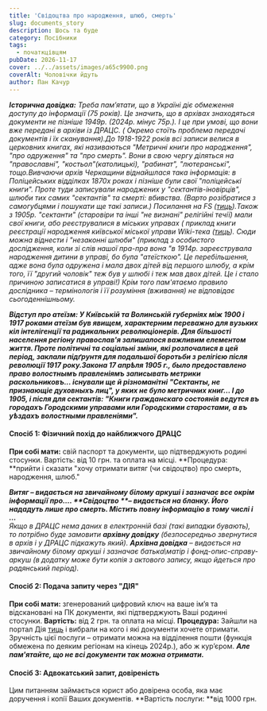 ```yaml
---
title: 'Свідоцтва про народження, шлюб, смерть'
slug: documents_story
description: Шось та буде
category: Посібники
tags:
  - початкцівцям
pubDate: 2026-11-17
cover: ../../assets/images/a65c9900.png
coverAlt: Чоловічки йдуть
author: Пан Качур
---
```


***Історична довідка:**
Треба пам’ятати, що в Україні діє обмеження доступу до інформації (75 років). Це значить, що в архівах знаходяться документи не пізніше 1949р. (2024р. мінус 75р.). І це при умові, що вони вже передані в архіви із ДРАЦС. ( Окремо стоїть проблема передачі документів і їх сканування).До 1918-1922 років всі записи велися в церковних книгах, які називаються "Метричні книги про народження", "про одруження" та "про смерть". Вони в свою чергу діляться на "православні", "костьол"(католицькі), "рабинат", "лютеранські", тощо.Вивчаючи архів Черкащини віднайшлася така інформація: в Поліцейських відділках 1870х роках і пізніше були свої "поліцейські книги". Проте туди записували народжених у "сектантів-іновірців", шлюби тих самих "сектантів" та смерті: вбивства. (Варто розібратися з самогубцями і пошукати ще такі записи.) Посилання на FS ([тиць](https://www.familysearch.org/ark:/61903/3:1:3Q9M-CSSC-D9V8-G?view=explore\&groupId=M9M2-X64)).Також з 1905р. "сектанти" (старовіри та інші "не визнані" релігійні течії) мали свої книги, або реєструвалися в міських управах ( приклад книги реєстрації народження київської міської управи Wiki-тека ([тиць](https://upload.wikimedia.org/wikipedia/commons/d/de/%D0%A6%D0%94%D0%86%D0%90%D0%9A_127-1080-512._1907%2C_1911-1918._%D0%9C%D0%B5%D1%82%D1%80%D0%B8%D1%87%D0%BD%D0%B0_%D0%BA%D0%BD%D0%B8%D0%B3%D0%B0_%D1%81%D1%82%D0%B0%D1%80%D0%BE%D0%BE%D0%B1%D1%80%D1%8F%D0%B4%D1%86%D1%96%D0%B2_%D1%82%D0%B0_%D1%81%D0%B5%D0%BA%D1%82%D0%B0%D0%BD%D1%82%D1%96%D0%B2_%D0%9A%D0%B8%D1%97%D0%B2%D1%81%D1%8C%D0%BA%D0%BE%D1%97_%D0%BC%D1%96%D1%81%D1%8C%D0%BA%D0%BE%D1%97_%D1%83%D0%BF%D1%80%D0%B0%D0%B2%D0%B8.pdf)). Сюди можна віднести і "незаконні шлюби" (приклад з особистого дослідження, коли зі слів нашої пра-пра вона "в 1914р. зареєструвала народження дитини в управі, бо була "атеїсткою". Це перебільшення, адже вона була одружена і мала двох дітей від першого шлюбу, а крім того, її "другий чоловік" теж був у шлюбі і теж мав двох дітей. Це і стало причиною записатися в управі!) Крім того пам'ятаємо правило дослідника – термінологія і її розуміння (вживання) не відповідає сьогоденнішньому.*

***Відступ про атеїзм:
У Київській та Волинській губерніях між 1900 і 1917 роками атеїзм був явищем, характерним переважно для вузьких кіл інтелігенції та радикальних революціонерів. Для більшості населення регіону православ'я залишалося важливим елементом життя. Проте політичні та соціальні зміни, які розпочалися в цей період, заклали підґрунтя для подальшої боротьби з релігією після революції 1917 року.Закона 17 апрѣля 1905 г., было предоставлено право волостнымъ правленіямъ записывать метрики раскольниковъ... існували ще й різноманітні "Сектанты, не признающіе духовныхъ лиц", у яких не було метричних книг... І до 1905, і після для сектантів: "Книги гражданскаго состоянія ведутся въ городахъ Городскими управами или Городскими старостами, а въ уѣздахъ волостными правленіями".***

#### **Спосіб 1: Фізичний похід до найближчого ДРАЦС**

**При собі мати:** свій паспорт та документи, що підтверджують родині стосунки. Вартість: від 10 грн. та оплата на місці.
\*\*Процедура: \*\*прийти і сказати "хочу отримати витяг (чи свідоцтво) про смерть, народження, шлюб."

***Витяг – видається на звичайному білому аркуші і зазначає все окрім інформації про….
\*\*Свідоцтво \*\*– видається на бланку. Його нададуть лише про смерть. Містить повну інформацію в тому числі і …***\
*Якщо в ДРАЦС нема даних в електронній базі (такі випадки бувають), то потрібно буде замовити **архівну довідку** (безпосередньо звернутися в архів і у ДРАЦС підкажуть який).
**Архівна довідка** – видається на звичайному білому аркуші і зазначає батька\матір і фонд-опис-справу-аркуш (в додатку може бути копія з актового запису, якщо йдеться про радянський період).*

#### **Спосіб 2: Подача запиту через "ДІЯ"**

**При собі мати:** згенерований цифровий ключ на ваше ім’я та відскановані на ПК документи, які підтверджують Ваші родинні стосунки.
**Вартість:** від 2 грн. та оплата на місці.
**Процедура:**
Зайшли на портал Дія [тиць](https://diia.gov.ua/services/povtorna-vidacha-svidoctva-pro-smert) і вибрали на кого і які документи хочете отримати.
Зручність цієї послуги – отримати можна на відділення пошти (функція обмежена по деяким регіонам на кінець 2024р.), або ж кур’єром. ***Але пам'ятайте, що не всі документи так можна отримати.***

<!-- #### Спосіб 3 Відправка запиту на е-майл? (перевірити, чи можна так) -->

#### **Спосіб 3: Адвокатський запит, довіреність**

Цим питанням займається юрист або довірена особа, яка має доручення і копії Ваших документів.
**Вартість послуги: **від 1000 грн.
